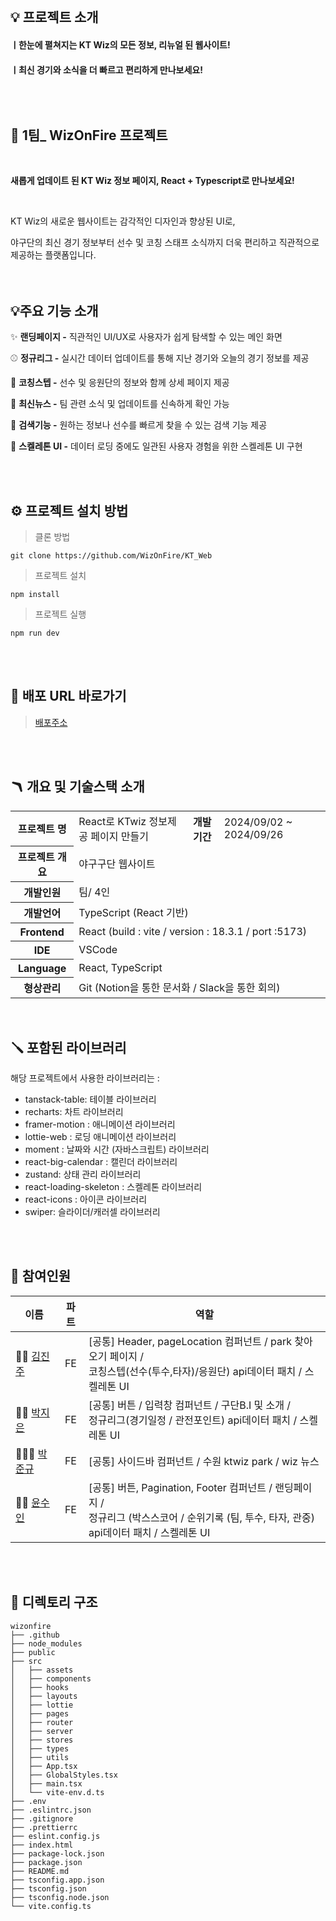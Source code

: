 
</br>

## 💡 프로젝트 소개

#### ㅣ한눈에 펼쳐지는 KT Wiz의 모든 정보, 리뉴얼 된 웹사이트!

#### ㅣ최신 경기와 소식을 더 빠르고 편리하게 만나보세요!

## </br></br> 🥎 1팀_ WizOnFire 프로젝트 

<br/>

**새롭게 업데이트 된 KT Wiz 정보 페이지, React + Typescript로 만나보세요!** 

<br/>

 KT Wiz의 새로운 웹사이트는 감각적인 디자인과 향상된 UI로, <br/>
 
야구단의 최신 경기 정보부터 선수 및 코칭 스태프 소식까지 더욱 편리하고 직관적으로 제공하는 플랫폼입니다. 
</br></br></br>

## 💡주요 기능 소개

✨ **랜딩페이지 -** 직관적인 UI/UX로 사용자가 쉽게 탐색할 수 있는 메인 화면

⚾ **정규리그 -** 실시간 데이터 업데이트를 통해 지난 경기와 오늘의 경기 정보를 제공

🧢 **코칭스텝 -** 선수 및 응원단의 정보와 함께 상세 페이지 제공

📰 **최신뉴스 -** 팀 관련 소식 및 업데이트를 신속하게 확인 가능

🔎 **검색기능 -** 원하는 정보나 선수를 빠르게 찾을 수 있는 검색 기능 제공

💭 **스켈레톤 UI -** 데이터 로딩 중에도 일관된 사용자 경험을 위한 스켈레톤 UI 구현

</br></br>

## ⚙️ 프로젝트 설치 방법

> 클론 방법

`git clone https://github.com/WizOnFire/KT_Web`

> 프로젝트 설치

`npm install`

> 프로젝트 실행

`npm run dev`

</br></br>

## 🔗 배포 URL 바로가기

> [배포주소]( wizonfire-publish.vercel.app/)



</br></br>

## 🪃 개요 및 기술스택 소개

<table>
    <tr>
        <th>프로젝트 명</th>
        <td>React로 KTwiz 정보제공 페이지 만들기</td>
        <th>개발기간</th>
        <td>2024/09/02 ~ 2024/09/26</td>
    </tr>
    <tr>
        <th>프로젝트 개요</th>
        <td colspan="3"> 야구구단 웹사이트</td>
    </tr>
    <tr>
        <th>개발인원</th>
        <td colspan="3">팀/ 4인 </td>
    </tr>
    <tr>
        <th>개발언어</th>
        <td colspan="3">TypeScript (React 기반)</td>
    </tr>
     <tr>
        <th>Frontend</th>
        <td colspan="3"> React (build : vite / version : 18.3.1 / port :5173)</td>
    </tr>
    <tr>
        <th>IDE</th>
        <td colspan="3">VSCode</td>
    </tr>
    <tr>
        <th>Language</th>
        <td colspan="3">React, TypeScript</td>
    </tr>
     <tr>
        <th>형상관리</th>
        <td colspan="3">Git (Notion을 통한 문서화 / Slack을 통한 회의)</td>
    </tr>
</table>

</br>

## 🪛 포함된 라이브러리 

해당 프로젝트에서 사용한 라이브러리는 :  

- tanstack-table: 테이블 라이브러리
- recharts: 차트 라이브러리
- framer-motion : 애니메이션 라이브러리
- lottie-web : 로딩 애니메이션 라이브러리
- moment : 날짜와 시간 (자바스크립트) 라이브러리
- react-big-calendar : 캘린더 라이브러리
- zustand: 상태 관리 라이브러리
- react-loading-skeleton : 스켈레톤 라이브러리
- react-icons : 아이콘 라이브러리
- swiper: 슬라이더/캐러셀 라이브러리

</br></br>

## 🧗 **참여인원**

| 이름   |  파트  | 역할                                                                                          |
| ------ | :----: | --------------------------------------------------------------------------------------------- |
| 👧🏻 [김진주](https://github.com/jinjukimink) |   FE   | [공통] Header, pageLocation 컴퍼넌트 / park 찾아오기 페이지 / <br> 코칭스텝(선수(투수,타자)/응원단) api데이터 패치 / 스켈레톤 UI          |
| 👧🏻 [박지은](https://github.com/jieunpark626) |   FE   | [공통] 버튼 / 입력창 컴퍼넌트 / 구단B.I 및 소개 / <br> 정규리그(경기일정 / 관전포인트)  api데이터 패치 / 스켈레톤 UI   |
| 🧔🏻‍♂️ [박준규](https://github.com/1dontknowwhatyouwant) |   FE   | [공통] 사이드바 컴퍼넌트 / 수원 ktwiz park / wiz 뉴스                                |
| 👧🏻 [윤수인](https://github.com/ddu2ni) |   FE   | [공통] 버튼, Pagination, Footer 컴퍼넌트 / 랜딩페이지 / <br> 정규리그 (박스스코어 / 순위기록  (팀, 투수, 타자, 관중) api데이터 패치 / 스켈레톤 UI   |

</br></br>

## 📂 디렉토리 구조

```
wizonfire
├── .github
├── node_modules
├── public
├── src
│   ├── assets
│   ├── components
│   ├── hooks
│   ├── layouts
│   ├── lottie
│   ├── pages
│   ├── router
│   ├── server
│   ├── stores
│   ├── types
│   ├── utils
│   ├── App.tsx
│   ├── GlobalStyles.tsx
│   ├── main.tsx
│   └── vite-env.d.ts
├── .env
├── .eslintrc.json
├── .gitignore
├── .prettierrc
├── eslint.config.js
├── index.html
├── package-lock.json
├── package.json
├── README.md
├── tsconfig.app.json
├── tsconfig.json
├── tsconfig.node.json
└── vite.config.ts
```




